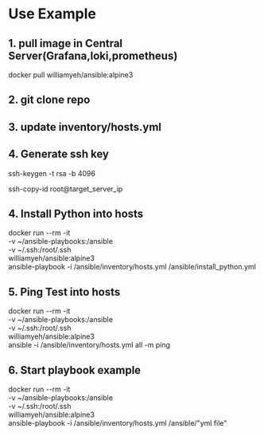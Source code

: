 # Use Example
## 1. pull image in Central Server(Grafana,loki,prometheus)
docker pull williamyeh/ansible:alpine3

## 2. git clone repo

## 3. update inventory/hosts.yml

## 4. Generate ssh key
ssh-keygen -t rsa -b 4096

ssh-copy-id root@target_server_ip

   
## 4. Install Python into hosts
docker run --rm -it \
  -v ~/ansible-playbooks:/ansible \
  -v ~/.ssh:/root/.ssh \
  williamyeh/ansible:alpine3 \
  ansible-playbook -i /ansible/inventory/hosts.yml /ansible/install_python.yml


## 5. Ping Test into hosts
docker run --rm -it \
  -v ~/ansible-playbooks:/ansible \
  -v ~/.ssh:/root/.ssh \
  williamyeh/ansible:alpine3 \
  ansible -i /ansible/inventory/hosts.yml all -m ping


## 6. Start playbook example
docker run --rm -it \
  -v ~/ansible-playbooks:/ansible \
  -v ~/.ssh:/root/.ssh \
  williamyeh/ansible:alpine3 \
  ansible-playbook -i /ansible/inventory/hosts.yml /ansible/"yml file"

